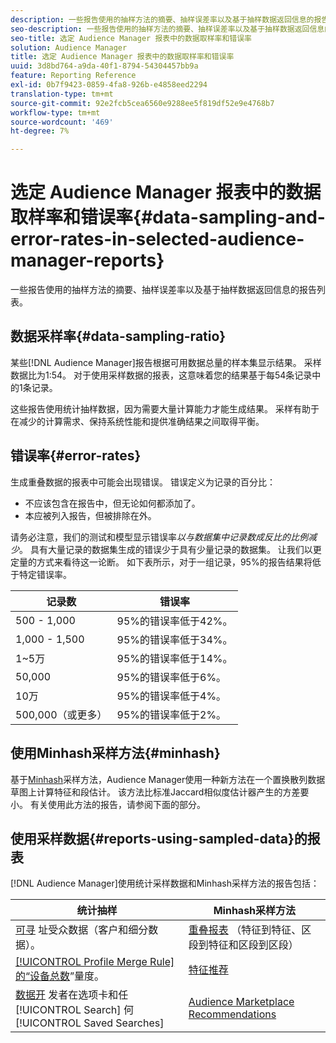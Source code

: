 ```yaml
---
description: 一些报告使用的抽样方法的摘要、抽样误差率以及基于抽样数据返回信息的报告列表。
seo-description: 一些报告使用的抽样方法的摘要、抽样误差率以及基于抽样数据返回信息的报告列表。
seo-title: 选定 Audience Manager 报表中的数据取样率和错误率
solution: Audience Manager
title: 选定 Audience Manager 报表中的数据取样率和错误率
uuid: 3d8bd764-a9da-40f1-8794-54304457bb9a
feature: Reporting Reference
exl-id: 0b7f9423-0859-4fa8-926b-e4858eed2294
translation-type: tm+mt
source-git-commit: 92e2fcb5cea6560e9288ee5f819df52e9e4768b7
workflow-type: tm+mt
source-wordcount: '469'
ht-degree: 7%

---
```


# 选定 Audience Manager 报表中的数据取样率和错误率{#data-sampling-and-error-rates-in-selected-audience-manager-reports}

一些报告使用的抽样方法的摘要、抽样误差率以及基于抽样数据返回信息的报告列表。

## 数据采样率{#data-sampling-ratio}

某些[!DNL Audience Manager]报告根据可用数据总量的样本集显示结果。 采样数据比为1:54。 对于使用采样数据的报表，这意味着您的结果基于每54条记录中的1条记录。

这些报告使用统计抽样数据，因为需要大量计算能力才能生成结果。 采样有助于在减少的计算需求、保持系统性能和提供准确结果之间取得平衡。

<!--

## Minimum Requirements {#minimum-requirements}

>[!NOTE]
>
>The minimum requirements listed below apply to Overlap reports only.

Overlap reports ([trait-to-trait](/help/using/reporting/dynamic-reports/trait-trait-overlap-report.md), [segment-to-trait](/help/using/reporting/dynamic-reports/segment-trait-overlap-report.md), and [segment-to-segment](/help/using/reporting/dynamic-reports/segment-segment-overlap-report.md)) exclude traits and segments when they do not meet the minimum unique visitor requirements. These minimum requirements are as follows:

* Traits: 28,000 [unique trait realizations](/help/using/features/traits/trait-and-segment-qualification-reference).
* Segments: 70,000 real-time users over a 14-day period.

-->

## 错误率{#error-rates}

生成重叠数据的报表中可能会出现错误。 错误定义为记录的百分比：

* 不应该包含在报告中，但无论如何都添加了。
* 本应被列入报告，但被排除在外。

请务必注意，我们的测试和模型显示错误率&#x200B;*以与数据集中记录数成反比的比例减少*。 具有大量记录的数据集生成的错误少于具有少量记录的数据集。 让我们以更定量的方式来看待这一论断。 如下表所示，对于一组记录，95%的报告结果将低于特定错误率。

| 记录数 | 错误率 |
|--- |--- |
| 500 - 1,000 | 95%的错误率低于42%。 |
| 1,000 - 1,500 | 95%的错误率低于34%。 |
| 1~5万 | 95%的错误率低于14%。 |
| 50,000 | 95%的错误率低于6%。 |
| 10万 | 95%的错误率低于4%。 |
| 500,000（或更多） | 95%的错误率低于2%。 |

## 使用Minhash采样方法{#minhash}

基于[Minhash](https://en.wikipedia.org/wiki/MinHash)采样方法，Audience Manager使用一种新方法在一个置换散列数据草图上计算特征和段估计。 该方法比标准Jaccard相似度估计器产生的方差要小。 有关使用此方法的报告，请参阅下面的部分。

<!--

Some Audience Manager reports use the minhash sampling methodology to compute trait and segment overlaps and similarity scores. Audience Manager calculates the [!UICONTROL Trait Similarity Score] between two traits by computing the intersection and union in terms of the number of [!UICONTROL Unique User IDs] (UUIDs) and then divides the two. For two traits A and B, the calculation looks like this:

![jaccard-similarity](/help/using/features/segments/assets/jaccard_similarity.png)

-->

## 使用采样数据{#reports-using-sampled-data}的报表

[!DNL Audience Manager]使用统计采样数据和Minhash采样方法的报告包括：

<!--

* [Overlap reports](../reporting/dynamic-reports/dynamic-reports.md#interactive-and-overlap-reports) (trait-to-trait, segment-to-trait, and segment-to-segment).
* [Addressable Audience](../features/addressable-audiences.md) data (customer- and segment-level data). 
* The [Total Devices](../features/profile-merge-rules/profile-link-metrics.md#merge-rule-metrics) metric for a [!UICONTROL Profile Merge Rule].
* [Data Explorer](../features/data-explorer/data-explorer-signals-search/data-explorer-search-pairs.md) uses sampled data in the [!UICONTROL Search] tab and any [!UICONTROL Saved Searches].

Reports that use Minhash sampling methodology:

-->

| 统计抽样 | Minhash采样方法 |
|--- |--- |
| [可寻](../features/addressable-audiences.md) 址受众数据（客户和细分数据）。 | [重叠报表](../reporting/dynamic-reports/dynamic-reports.md#interactive-and-overlap-reports) （特征到特征、区段到特征和区段到区段） |
| [[!UICONTROL Profile Merge Rule]的“设备总数](../features/profile-merge-rules/profile-link-metrics.md#merge-rule-metrics)”量度。 | [特征推荐](/help/using/features/segments/trait-recommendations.md) |
| [数据开](../features/data-explorer/data-explorer-signals-search/data-explorer-search-pairs.md) 发者在选项卡和任 [!UICONTROL Search] 何  [!UICONTROL Saved Searches] | [Audience Marketplace Recommendations](/help/using/features/audience-marketplace/marketplace-data-buyers/marketplace-data-buyers.md#finding-similar-traits) |
